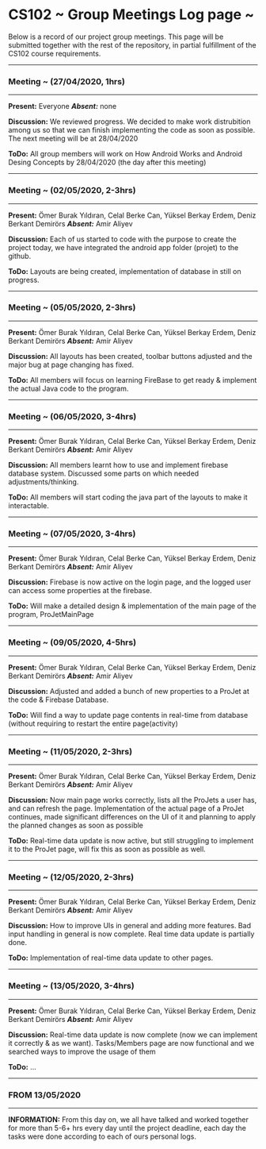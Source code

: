 # CS102 ~ Group Meetings Log page ~

Below is a record of our project group meetings. This page will be submitted together with the rest of the repository, in partial fulfillment of the CS102 course requirements.

****
### Meeting ~ (27/04/2020, 1hrs)
****
**Present:** Everyone   _**Absent:**_  none

**Discussion:** 
We reviewed progress. We decided to make work distrubition among us so that we can finish implementing the code as soon as possible. The next meeting will be at 28/04/2020

**ToDo:** All group members will work on How Android Works and Android Desing Concepts by 28/04/2020 (the day after this meeting)

****
### Meeting ~ (02/05/2020, 2-3hrs)
****
**Present:** Ömer Burak Yıldıran, Celal Berke Can, Yüksel Berkay Erdem, Deniz Berkant Demirörs   _**Absent:**_  Amir Aliyev

**Discussion:** 
Each of us started to code with the purpose to create the project today, we have integrated the android app folder (projet) to the github.

**ToDo:** Layouts are being created, implementation of database in still on progress.

****
### Meeting ~ (05/05/2020, 2-3hrs)
****
**Present:** Ömer Burak Yıldıran, Celal Berke Can, Yüksel Berkay Erdem, Deniz Berkant Demirörs   _**Absent:**_  Amir Aliyev

**Discussion:** 
All layouts has been created, toolbar buttons adjusted and the major bug at page changing has fixed.

**ToDo:** All members will focus on learning FireBase to get ready & implement the actual Java code to the program.

****
### Meeting ~ (06/05/2020, 3-4hrs)
****
**Present:** Ömer Burak Yıldıran, Celal Berke Can, Yüksel Berkay Erdem, Deniz Berkant Demirörs   _**Absent:**_  Amir Aliyev

**Discussion:** 
All members learnt how to use and implement firebase database system. Discussed some parts on which needed adjustments/thinking.

**ToDo:** All members will start coding the java part of the layouts to make it interactable.

****
### Meeting ~ (07/05/2020, 3-4hrs)
****
**Present:** Ömer Burak Yıldıran, Celal Berke Can, Yüksel Berkay Erdem, Deniz Berkant Demirörs   _**Absent:**_  Amir Aliyev

**Discussion:** 
Firebase is now active on the login page, and the logged user can access some properties at the firebase.

**ToDo:** Will make a detailed design & implementation of the main page of the program, ProJetMainPage

****
### Meeting ~ (09/05/2020, 4-5hrs)
****
**Present:** Ömer Burak Yıldıran, Celal Berke Can, Yüksel Berkay Erdem, Deniz Berkant Demirörs   _**Absent:**_  Amir Aliyev

**Discussion:** 
Adjusted and added a bunch of new properties to a ProJet at the code & Firebase Database.

**ToDo:** Will find a way to update page contents in real-time from database (without requiring to restart the entire page(activity)

****
### Meeting ~ (11/05/2020, 2-3hrs)
****
**Present:** Ömer Burak Yıldıran, Celal Berke Can, Yüksel Berkay Erdem, Deniz Berkant Demirörs   _**Absent:**_  Amir Aliyev

**Discussion:** 
Now main page works correctly, lists all the ProJets a user has, and can refresh the page. Implementation of the actual page of a ProJet continues, made significant differences on the UI of it and planning to apply the planned changes as soon as possible

**ToDo:** Real-time data update is now active, but still struggling to implement it to the ProJet page, will fix this as soon as possible as well.

****
### Meeting ~ (12/05/2020, 2-3hrs)
****
**Present:** Ömer Burak Yıldıran, Celal Berke Can, Yüksel Berkay Erdem, Deniz Berkant Demirörs   _**Absent:**_  Amir Aliyev

**Discussion:** 
How to improve UIs in general and adding more features. Bad input handling in general is now complete. Real time data update is partially done.

**ToDo:** Implementation of real-time data update to other pages.

****
### Meeting ~ (13/05/2020, 3-4hrs)
****
**Present:** Ömer Burak Yıldıran, Celal Berke Can, Yüksel Berkay Erdem, Deniz Berkant Demirörs   _**Absent:**_  Amir Aliyev

**Discussion:** 
Real-time data update is now complete (now we can implement it correctly & as we want). Tasks/Members page are now functional and we searched ways to improve the usage of them

**ToDo:** ...

****
### FROM 13/05/2020
****

**INFORMATION:** From this day on, we all have talked and worked together for more than 5-6+ hrs every day until the project deadline, each day the tasks were done according to each of ours personal logs.

